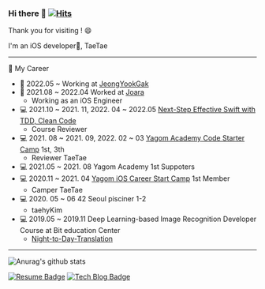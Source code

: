 ### Hi there 👋 [![Hits](https://hits.seeyoufarm.com/api/count/incr/badge.svg?url=https%3A%2F%2Fgithub.com%2Fuuu1101&count_bg=%2379C83D&title_bg=%23555555&icon=&icon_color=%23E7E7E7&title=hits&edge_flat=false)](https://hits.seeyoufarm.com)


Thank you for visiting ! 😄   

 I'm an iOS developer📱, TaeTae 

---
💼 My Career 
 - 💼 2022.05 ~ Working at [JeongYookGak](https://www.jeongyookgak.com/index) 
 - 💼 2021.08 ~ 2022.04 Worked at [Joara](https://www.joara.com/) 
   - Working as an iOS Engineer
 - 💻 2021.10 ~ 2021. 11, 2022. 04 ~ 2022.05 [Next-Step Effective Swift with TDD, Clean Code](https://github.com/next-step?q=swift&type=all&language=&sort=)  
   - Course Reviewer
 - 💻 2021. 08 ~ 2021. 09, 2022. 02 ~ 03 [Yagom Academy Code Starter Camp](https://www.yagom-academy.kr/camp/code-starter) 1st, 3th 
   - Reviewer TaeTae
 - 💻 2021.05 ~ 2021. 08 Yagom Academy 1st Suppoters
 - 💻 2020.11 ~ 2021. 04 [Yagom iOS Career Start Camp](https://www.yagom-academy.kr/about) 1st Member
   - Camper TaeTae
 - 💻 2020. 05 ~ 06 42 Seoul pisciner 1-2
   - taehyKim
 - 💻 2019.05 ~ 2019.11 Deep Learning-based Image Recognition Developer Course at Bit education Center
   - [Night-to-Day-Translation](https://gitlab.com/deeva/Night-to-Day-Image-translation)  
 
 ---
 ![Anurag's github stats](https://github-readme-stats.vercel.app/api?username=uuu1101) 
<!--
**uuu1101/uuu1101** is a ✨ _special_ ✨ repository because its `README.md` (this file) appears on your GitHub profile.

Here are some ideas to get you started:


 
- 🔭 I’m currently working on ...
- 🌱 I’m currently learning ...
- 👯 I’m looking to collaborate on ...
- 🤔 I’m looking for help with ...
- 💬 Ask me about ...
- 📫 How to reach me: ...
- 😄 Pronouns: ...
- ⚡ Fun fact: ...
-->

[![Resume Badge](https://img.shields.io/badge/-Resume-black?logo=notion&logoColor=white?style=flat&link=https://www.notion.so/a3c307a112f244bf8840418ba6aa4162)](https://www.notion.so/a3c307a112f244bf8840418ba6aa4162)
[![Tech Blog Badge](https://img.shields.io/badge/T-Tistory-lightgrey?style=flat&llogo=Telegraph&logoColor=white&link=https://taetae-dev.tistory.com/)](https://taetae-dev.tistory.com/)
